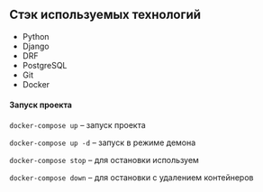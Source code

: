 ## Стэк используемых технологий
- Python
- Django
- DRF
- PostgreSQL
- Git
- Docker


#### Запуск проекта

`docker-compose up` – запуск проекта

`docker-compose up -d` – запуск в режиме демона

`docker-compose stop` – для остановки используем 

`docker-compose down` – для остановки с удалением контейнеров 
